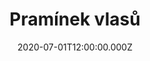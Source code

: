 ---
title: Pramínek vlasů
status: Published
date: 2020-07-01T12:00:00.000Z
text: |-
  Když měsíc rozlije\
  světlo své po kraji\
  a hvězdy řeknou,\
  že čas je jít spát,\
  pramínek vlasů\
  jí ustřihnu potají.\
  Komu?\
  No přece té,\
  kterou mám rád.

  Pramínek vlasů\
  jí ustřihnu potají,\
  já blázen pod polštář\
  chci si ho dát,\
  ačkoliv sny se mi\
  zásadně nezdají,\
  věřím,\
  že dnes v noci\
  budou se zdát.

  O sny mě připraví\
  teprve svítání,\
  zpěv ptáků v oblacích\
  a modré nebe,\
  od vlasů,\
  jichž jsem se dotýkal ve spaní,\
  nový den nůžkama odstřihne tebe.

  Na bílém polštáři\
  do kroužku stočený,\
  zbude tu po tobě\
  pramínek vlasů,\
  já nebudu vstávat,\
  dál chci ležet zasněný,\
  je totiž neděle\
  a mám dost času,\
  je totiž neděle\
  a mám dost času.
---
